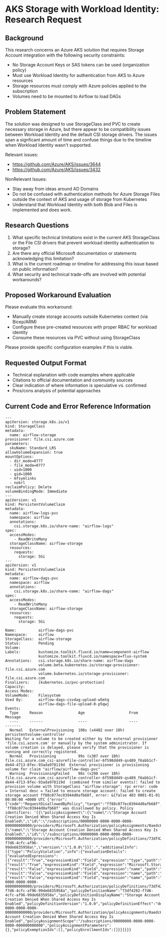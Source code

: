 # AKS Storage with Workload Identity: Research Request

## Background
This research concerns an Azure AKS solution that requires Storage Account integration with the following security constraints:
- No Storage Account Keys or SAS tokens can be used (organization policy)
- Must use Workload Identity for authentication from AKS to Azure resources
- Storage resources must comply with Azure policies applied to the subscription
- Volumes need to be mounted to Airflow to load DAGs

## Problem Statement
The solution was designed to use StorageClass and PVC to create necessary storage in Azure, but there appear to be compatibility issues between Workload Identity and the default CSI storage drivers.  The issues span a signficant amount of time and confuse things due to the timeline when Workload Identity wasn't supported.

Relevant issues:
- https://github.com/Azure/AKS/issues/3644
- https://github.com/Azure/AKS/issues/3432

NonRelevant Issues:
- Stay away from ideas around AD Domains
- Do not be confused with authentication methods for Azure Storage Files outside the context of AKS and usage of storage from Kubernetes
- Understand that Workload Identity with both Blob and Files is implemented and does work.

## Research Questions
1. What specific technical limitations exist in the current AKS StorageClass or the File CSI drivers that prevent workload identity authentication to storage?
2. Are there any official Microsoft documentation or statements acknowledging this limitation?
3. What is the current roadmap or timeline for addressing this issue based on public information?
4. What security and technical trade-offs are involved with potential workarounds?

## Proposed Workaround Evaluation
Please evaluate this workaround: 
- Manually create storage accounts outside Kubernetes context (via Bicep/ARM)
- Configure these pre-created resources with proper RBAC for workload identity
- Consume these resources via PVC without using StorageClass

Please provide specific configuration examples if this is viable.

## Requested Output Format
- Technical explanation with code examples where applicable
- Citations to official documentation and community sources
- Clear indication of where information is speculative vs. confirmed
- Pros/cons analysis of potential approaches

## Current Code and Error Reference Information

```
---
apiVersion: storage.k8s.io/v1
kind: StorageClass
metadata:
  name: airflow-storage
provisioner: file.csi.azure.com
parameters:
  skuName: Standard_LRS  
allowVolumeExpansion: true
mountOptions:
  - dir_mode=0777
  - file_mode=0777
  - uid=1000
  - gid=1000
  - mfsymlinks
  - nobrl
reclaimPolicy: Delete
volumeBindingMode: Immediate
---
apiVersion: v1
kind: PersistentVolumeClaim
metadata:
  name: airflow-logs-pvc
  namespace: airflow
  annotations:
    csi.storage.k8s.io/share-name: "airflow-logs"
spec:
  accessModes:
    - ReadWriteMany
  storageClassName: airflow-storage
  resources:
    requests:
      storage: 5Gi
---
apiVersion: v1
kind: PersistentVolumeClaim
metadata:
  name: airflow-dags-pvc
  namespace: airflow
  annotations:
    csi.storage.k8s.io/share-name: "airflow-dags"
spec:
  accessModes:
    - ReadWriteMany
  storageClassName: airflow-storage
  resources:
    requests:
      storage: 5Gi
```

```
Name:          airflow-dags-pvc
Namespace:     airflow
StorageClass:  airflow-storage
Status:        Pending
Volume:
Labels:        kustomize.toolkit.fluxcd.io/name=component-airflow
               kustomize.toolkit.fluxcd.io/namespace=flux-system
Annotations:   csi.storage.k8s.io/share-name: airflow-dags
               volume.beta.kubernetes.io/storage-provisioner: file.csi.azure.com
               volume.kubernetes.io/storage-provisioner: file.csi.azure.com
Finalizers:    [kubernetes.io/pvc-protection]
Capacity:
Access Modes:
VolumeMode:    Filesystem
Used By:       airflow-dags-csvdag-upload-w5mtq
               airflow-dags-file-upload-0-p5qwj
Events:
  Type     Reason                Age                    From                                                                                              Message
  ----     ------                ----                   ----                                                                                              -------
  Normal   ExternalProvisioning  108s (x4482 over 18h)  persistentvolume-controller                                                                       Waiting for a volume to be created either by the external provisioner 'file.csi.azure.com' or manually by the system administrator. If volume creation is delayed, please verify that the provisioner is running and correctly registered.
  Normal   Provisioning          99s (x307 over 18h)    file.csi.azure.com_csi-azurefile-controller-6f598dd49-qs489_f6abb1cf-de44-4713-8fec-93ada978119d  External provisioner is provisioning volume for claim "airflow/airflow-dags-pvc"
  Warning  ProvisioningFailed    98s (x298 over 18h)    file.csi.azure.com_csi-azurefile-controller-6f598dd49-qs489_f6abb1cf-de44-4713-8fec-93ada978119d  (combined from similar events): failed to provision volume with StorageClass "airflow-storage": rpc error: code = Internal desc = failed to ensure storage account: failed to create storage account ff88c077ec03944d0afb68f, error: &{false 403 0001-01-01 00:00:00 +0000 UTC {"error":{"code":"RequestDisallowedByPolicy","target":"ff88c077ec03944d0afb68f","message":"Resource 'ff88c077ec03944d0afb68f' was disallowed by policy. Policy identifiers: '[{\"policyAssignment\":{\"name\":\"Storage Account Creation Denied When Shared Access Key Is Enabled\",\"id\":\"/subscriptions/00000000-0000-0000-0000-000000000000/providers/Microsoft.Authorization/policyAssignments/0aedc612157c4e8cbaf9605e\"},\"policyDefinition\":{\"name\":\"Storage Account Creation Denied When Shared Access Key Is Enabled\",\"id\":\"/subscriptions/00000000-0000-0000-0000-000000000000/providers/Microsoft.Authorization/policyDefinitions/73df4292-f7d6-4cfc-af96-99de6835958a\",\"version\":\"1.0.0\"}}]'.","additionalInfo":[{"type":"PolicyViolation","info":{"evaluationDetails":{"evaluatedExpressions":[{"result":"True","expressionKind":"Field","expression":"type","path":"type","expressionValue":"Microsoft.Storage/storageAccounts","targetValue":"Microsoft.Storage/storageAccounts","operator":"Equals"},{"result":"True","expressionKind":"Field","expression":"Microsoft.Storage/storageAccounts/allowSharedKeyAccess","path":"properties.allowSharedKeyAccess","expressionValue":"******","targetValue":"false","operator":"Exists"},{"result":"False","expressionKind":"Field","expression":"name","path":"name","expressionValue":"ff88c077ec03944d0afb68f","targetValue":"system*","operator":"Like"},{"result":"False","expressionKind":"Field","expression":"name","path":"name","expressionValue":"ff88c077ec03944d0afb68f","targetValue":"elastic*","operator":"Like"},{"result":"False","expressionKind":"Field","expression":"name","path":"name","expressionValue":"ff88c077ec03944d0afb68f","targetValue":"*azscripts","operator":"Like"}]},"policyDefinitionId":"/subscriptions/00000000-0000-0000-0000-000000000000/providers/Microsoft.Authorization/policyDefinitions/73df4292-f7d6-4cfc-af96-99de6835958a","policyDefinitionName":"73df4292-f7d6-4cfc-af96-99de6835958a","policyDefinitionDisplayName":"Storage Account Creation Denied When Shared Access Key Is Enabled","policyDefinitionVersion":"1.0.0","policyDefinitionEffect":"deny","policyAssignmentId":"/subscriptions/00000000-0000-0000-0000-000000000000/providers/Microsoft.Authorization/policyAssignments/0aedc612157c4e8cbaf9605e","policyAssignmentName":"0aedc612157c4e8cbaf9605e","policyAssignmentDisplayName":"Storage Account Creation Denied When Shared Access Key Is Enabled","policyAssignmentScope":"/subscriptions/00000000-0000-0000-0000-000000000000","policyAssignmentParameters":{},"policyExemptionIds":[],"policyEnrollmentIds":[]}}]}}}
```


